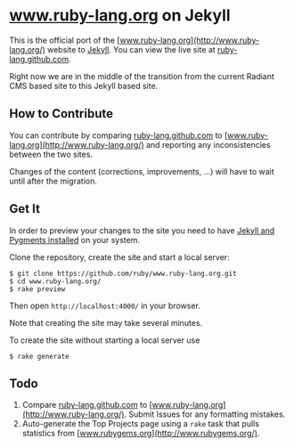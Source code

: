 # www.ruby-lang.org on Jekyll

This is the official port of the
[www.ruby-lang.org](http://www.ruby-lang.org/) website to
[Jekyll](http://www.jekyllrb.com/). You can view the live site at
[ruby-lang.github.com](http://ruby-lang.github.com/).

Right now we are in the middle of the transition from the
current Radiant CMS based site to this Jekyll based site.

## How to Contribute

You can contribute by comparing
[ruby-lang.github.com](http://ruby-lang.github.com/)
to [www.ruby-lang.org](http://www.ruby-lang.org/)
and reporting any inconsistencies between the two sites.

Changes of the content (corrections, improvements, ...)
will have to wait until after the migration.

## Get It

In order to preview your changes to the site you need to have
[Jekyll and Pygments installed](https://github.com/mojombo/jekyll/wiki/install)
on your system.

Clone the repository, create the site and start a local server:

    $ git clone https://github.com/ruby/www.ruby-lang.org.git
    $ cd www.ruby-lang.org/
    $ rake preview

Then open `http://localhost:4000/` in your browser.

Note that creating the site may take several minutes.

To create the site without starting a local server use

    $ rake generate

## Todo

1. Compare [ruby-lang.github.com](http://ruby-lang.github.com/) to
   [www.ruby-lang.org](http://www.ruby-lang.org/). Submit Issues for any
   formatting mistakes.
2. Auto-generate the Top Projects page using a `rake` task that pulls
   statistics from [www.rubygems.org](http://www.rubygems.org/).

